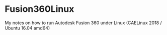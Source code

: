 # Fusion360Linux

My notes on how to run Autodesk Fusion 360 under Linux (CAELinux 2018 / Ubuntu 16.04 amd64)
